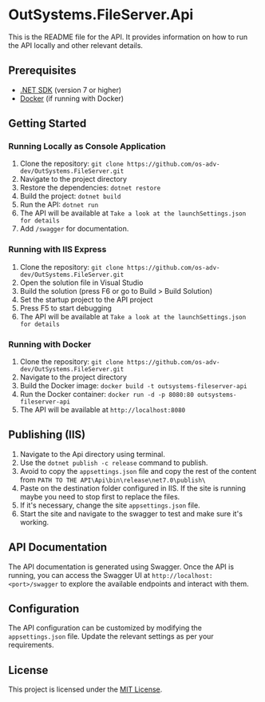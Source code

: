 # OutSystems.FileServer.Api

This is the README file for the API. It provides information on how to run the API locally and other relevant details.

## Prerequisites

- [.NET SDK](https://dotnet.microsoft.com/download) (version 7 or higher)
- [Docker](https://www.docker.com/get-started) (if running with Docker)

## Getting Started

### Running Locally as Console Application

1. Clone the repository: `git clone https://github.com/os-adv-dev/OutSystems.FileServer.git`
2. Navigate to the project directory
3. Restore the dependencies: `dotnet restore`
4. Build the project: `dotnet build`
5. Run the API: `dotnet run`
6. The API will be available at `Take a look at the launchSettings.json for details`
7. Add  `/swagger` for documentation.

### Running with IIS Express

1. Clone the repository: `git clone https://github.com/os-adv-dev/OutSystems.FileServer.git`
2. Open the solution file in Visual Studio
3. Build the solution (press F6 or go to Build > Build Solution)
4. Set the startup project to the API project
5. Press F5 to start debugging
6. The API will be available at `Take a look at the launchSettings.json for details`

### Running with Docker

1. Clone the repository: `git clone https://github.com/os-adv-dev/OutSystems.FileServer.git`
2. Navigate to the project directory
3. Build the Docker image: `docker build -t outsystems-fileserver-api`
4. Run the Docker container: `docker run -d -p 8080:80 outsystems-fileserver-api`
5. The API will be available at `http://localhost:8080`

## Publishing (IIS)

1. Navigate to the Api directory using terminal.
2. Use the `dotnet publish -c release` command to publish.
3. Avoid to copy the `appsettings.json` file and copy the rest of the content from `PATH TO THE API\Api\bin\release\net7.0\publish\`
4. Paste on the destination folder configured in IIS. If the site is running maybe you need to stop first to replace the files.
5. If it's necessary, change the site `appsettings.json` file. 
6. Start the site and navigate to the swagger to test and make sure it's working.

## API Documentation

The API documentation is generated using Swagger. Once the API is running, you can access the Swagger UI at `http://localhost:<port>/swagger` to explore the available endpoints and interact with them.

## Configuration

The API configuration can be customized by modifying the `appsettings.json` file. Update the relevant settings as per your requirements.

## License

This project is licensed under the [MIT License](LICENSE).
